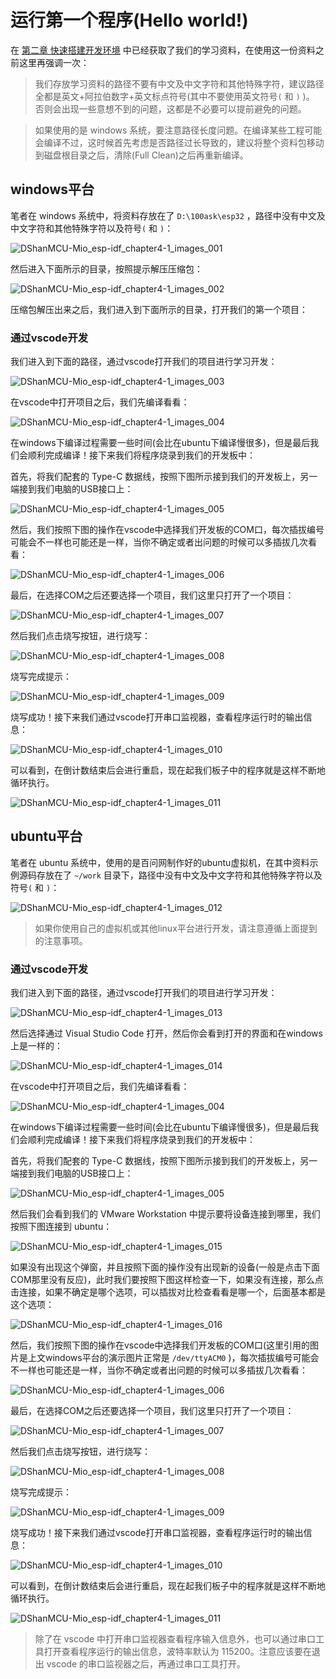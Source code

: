 
# 运行第一个程序(Hello world!)

在 [第二章 快速搭建开发环境](DShanMCU-Mio/ESP-IDF/chapter2-1.md) 中已经获取了我们的学习资料，在使用这一份资料之前这里再强调一次：

> 我们存放学习资料的路径不要有中文及中文字符和其他特殊字符，建议路径全都是英文+阿拉伯数字+英文标点符号(其中不要使用英文符号`(` 和 `)` )。 否则会出现一些意想不到的问题，这都是不必要可以提前避免的问题。

> 如果使用的是 windows 系统，要注意路径长度问题。在编译某些工程可能会编译不过，这时候首先考虑是否路径过长导致的，建议将整个资料包移动到磁盘根目录之后，清除(Full Clean)之后再重新编译。

## windows平台

笔者在 windows 系统中，将资料存放在了 `D:\100ask\esp32` ，路径中没有中文及中文字符和其他特殊字符以及符号`(` 和 `)`：

![DShanMCU-Mio_esp-idf_chapter4-1_images_001](_images/chapter4_images/DShanMCU-Mio_esp-idf_chapter4-1_images_001.jpg)

然后进入下面所示的目录，按照提示解压压缩包：

![DShanMCU-Mio_esp-idf_chapter4-1_images_002](_images/chapter4_images/DShanMCU-Mio_esp-idf_chapter4-1_images_002.jpg)

压缩包解压出来之后，我们进入到下面所示的目录，打开我们的第一个项目：

### 通过vscode开发

我们进入到下面的路径，通过vscode打开我们的项目进行学习开发：

![DShanMCU-Mio_esp-idf_chapter4-1_images_003](_images/chapter4_images/DShanMCU-Mio_esp-idf_chapter4-1_images_003.jpg)

在vscode中打开项目之后，我们先编译看看：

![DShanMCU-Mio_esp-idf_chapter4-1_images_004](_images/chapter4_images/DShanMCU-Mio_esp-idf_chapter4-1_images_004.jpg)

在windows下编译过程需要一些时间(会比在ubuntu下编译慢很多)，但是最后我们会顺利完成编译！接下来我们将程序烧录到我们的开发板中：

首先，将我们配套的 Type-C 数据线，按照下图所示接到我们的开发板上，另一端接到我们电脑的USB接口上：

![DShanMCU-Mio_esp-idf_chapter4-1_images_005](_images/chapter4_images/DShanMCU-Mio_esp-idf_chapter4-1_images_005.jpg)

然后，我们按照下图的操作在vscode中选择我们开发板的COM口，每次插拔编号可能会不一样也可能还是一样，当你不确定或者出问题的时候可以多插拔几次看看：

![DShanMCU-Mio_esp-idf_chapter4-1_images_006](_images/chapter4_images/DShanMCU-Mio_esp-idf_chapter4-1_images_006.jpg)

最后，在选择COM之后还要选择一个项目，我们这里只打开了一个项目：

![DShanMCU-Mio_esp-idf_chapter4-1_images_007](_images/chapter4_images/DShanMCU-Mio_esp-idf_chapter4-1_images_007.jpg)


然后我们点击烧写按钮，进行烧写：

![DShanMCU-Mio_esp-idf_chapter4-1_images_008](_images/chapter4_images/DShanMCU-Mio_esp-idf_chapter4-1_images_008.jpg)

烧写完成提示：

![DShanMCU-Mio_esp-idf_chapter4-1_images_009](_images/chapter4_images/DShanMCU-Mio_esp-idf_chapter4-1_images_009.jpg)

烧写成功！接下来我们通过vscode打开串口监视器，查看程序运行时的输出信息：

![DShanMCU-Mio_esp-idf_chapter4-1_images_010](_images/chapter4_images/DShanMCU-Mio_esp-idf_chapter4-1_images_010.jpg)


可以看到，在倒计数结束后会进行重启，现在起我们板子中的程序就是这样不断地循环执行。

![DShanMCU-Mio_esp-idf_chapter4-1_images_011](_images/chapter4_images/DShanMCU-Mio_esp-idf_chapter4-1_images_011.jpg)

## ubuntu平台

笔者在 ubuntu 系统中，使用的是百问网制作好的ubuntu虚拟机，在其中资料示例源码存放在了 `~/work` 目录下，路径中没有中文及中文字符和其他特殊字符以及符号`(` 和 `)`：

![DShanMCU-Mio_esp-idf_chapter4-1_images_012](_images/chapter4_images/DShanMCU-Mio_esp-idf_chapter4-1_images_012.jpg)

> 如果你使用自己的虚拟机或其他linux平台进行开发，请注意遵循上面提到的注意事项。


### 通过vscode开发

我们进入到下面的路径，通过vscode打开我们的项目进行学习开发：

![DShanMCU-Mio_esp-idf_chapter4-1_images_013](_images/chapter4_images/DShanMCU-Mio_esp-idf_chapter4-1_images_013.jpg)

然后选择通过 Visual Studio Code 打开，然后你会看到打开的界面和在windows 上是一样的：

![DShanMCU-Mio_esp-idf_chapter4-1_images_014](_images/chapter4_images/DShanMCU-Mio_esp-idf_chapter4-1_images_014.jpg)


在vscode中打开项目之后，我们先编译看看：

![DShanMCU-Mio_esp-idf_chapter4-1_images_004](_images/chapter4_images/DShanMCU-Mio_esp-idf_chapter4-1_images_004.jpg)

在windows下编译过程需要一些时间(会比在ubuntu下编译慢很多)，但是最后我们会顺利完成编译！接下来我们将程序烧录到我们的开发板中：

首先，将我们配套的 Type-C 数据线，按照下图所示接到我们的开发板上，另一端接到我们电脑的USB接口上：

![DShanMCU-Mio_esp-idf_chapter4-1_images_005](_images/chapter4_images/DShanMCU-Mio_esp-idf_chapter4-1_images_005.jpg)

然后我们会看到我们的 VMware Workstation 中提示要将设备连接到哪里，我们按照下图连接到 ubuntu：

![DShanMCU-Mio_esp-idf_chapter4-1_images_015](_images/chapter4_images/DShanMCU-Mio_esp-idf_chapter4-1_images_015.jpg)

如果没有出现这个弹窗，并且按照下面的操作没有出现新的设备(一般是点击下面COM那里没有反应)，此时我们要按照下图这样检查一下，如果没有连接，那么点击连接，如果不确定是哪个选项，可以插拔对比检查看看是哪一个，后面基本都是这个选项：

![DShanMCU-Mio_esp-idf_chapter4-1_images_016](_images/chapter4_images/DShanMCU-Mio_esp-idf_chapter4-1_images_016.jpg)

然后，我们按照下图的操作在vscode中选择我们开发板的COM口(这里引用的图片是上文windows平台的演示图片正常是 `/dev/ttyACM0` )，每次插拔编号可能会不一样也可能还是一样，当你不确定或者出问题的时候可以多插拔几次看看：

![DShanMCU-Mio_esp-idf_chapter4-1_images_006](_images/chapter4_images/DShanMCU-Mio_esp-idf_chapter4-1_images_006.jpg)

最后，在选择COM之后还要选择一个项目，我们这里只打开了一个项目：

![DShanMCU-Mio_esp-idf_chapter4-1_images_007](_images/chapter4_images/DShanMCU-Mio_esp-idf_chapter4-1_images_007.jpg)


然后我们点击烧写按钮，进行烧写：

![DShanMCU-Mio_esp-idf_chapter4-1_images_008](_images/chapter4_images/DShanMCU-Mio_esp-idf_chapter4-1_images_008.jpg)

烧写完成提示：

![DShanMCU-Mio_esp-idf_chapter4-1_images_009](_images/chapter4_images/DShanMCU-Mio_esp-idf_chapter4-1_images_009.jpg)

烧写成功！接下来我们通过vscode打开串口监视器，查看程序运行时的输出信息：

![DShanMCU-Mio_esp-idf_chapter4-1_images_010](_images/chapter4_images/DShanMCU-Mio_esp-idf_chapter4-1_images_010.jpg)


可以看到，在倒计数结束后会进行重启，现在起我们板子中的程序就是这样不断地循环执行。

![DShanMCU-Mio_esp-idf_chapter4-1_images_011](_images/chapter4_images/DShanMCU-Mio_esp-idf_chapter4-1_images_011.jpg)


> 除了在 vscode 中打开串口监视器查看程序输入信息外，也可以通过串口工具打开查看程序运行的输出信息，波特率默认为 115200。注意应该要在退出 vscode 的串口监视器之后，再通过串口工具打开。
